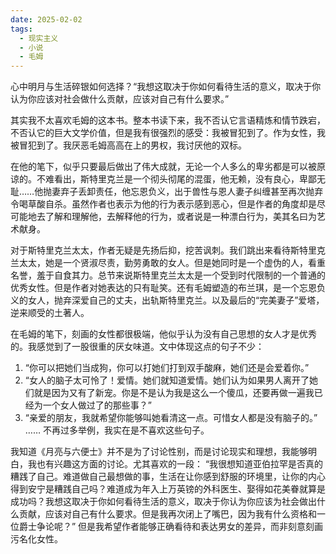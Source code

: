 ```yaml
---
date: 2025-02-02
tags:
  - 现实主义
  - 小说
  - 毛姆
---
```


心中明月与生活碎银如何选择？“我想这取决于你如何看待生活的意义，取决于你认为你应该对社会做什么贡献，应该对自己有什么要求。”

其实我不太喜欢毛姆的这本书。整本书读下来，我不否认它言语精炼和情节跌宕，不否认它的巨大文学价值，但是我有很强烈的感受：我被冒犯到了。作为女性，我被冒犯到了。我厌恶毛姆高高在上的男权，我讨厌他的双标。

在他的笔下，似乎只要最后做出了伟大成就，无论一个人多么的卑劣都是可以被原谅的。不难看出，斯特里克兰是一个彻头彻尾的混蛋，他无赖，没有良心，卑鄙无耻……他抛妻弃子丢卸责任，他忘恩负义，出于兽性与恩人妻子纠缠甚至再次抛弃令喝草酸自杀。虽然作者也表示为他的行为表示感到恶心，但是作者的角度却是尽可能地去了解和理解他，去解释他的行为，或者说是一种漂白行为，美其名曰为艺术献身。

对于斯特里克兰太太，作者无疑是先扬后抑，挖苦讽刺。我们跳出来看待斯特里克兰太太，她是一个贤淑尽责，勤劳勇敢的女人。但是她同时是一个虚伪的人，看重名誉，羞于自食其力。总节来说斯特里克兰太太是一个受到时代限制的一个普通的优秀女性。但是作者对她表达的只有耻笑。还有毛姆塑造的布兰琪，是一个忘恩负义的女人，抛弃深爱自己的丈夫，出轨斯特里克兰。以及最后的“完美妻子”爱塔，逆来顺受的土著人。

在毛姆的笔下，刻画的女性都很极端，他似乎认为没有自己思想的女人才是优秀的。我感觉到了一股很重的厌女味道。文中体现这点的句子不少：
1. “你可以把她们当成狗，你可以打她们打到双手酸麻，她们还是会爱着你。”
2. “女人的脑子太可怜了！爱情。她们就知道爱情。她们认为如果男人离开了她们就是因为又有了新宠。你是不是认为我是这么一个傻瓜，还要再做一遍我已经为一个女人做过了的那些事？”
3. “亲爱的朋友，我就希望你能够叫她看清这一点。可惜女人都是没有脑子的。”
……
不再过多举例，我实在是不喜欢这些句子。

我知道《月亮与六便士》并不是为了讨论性别，而是讨论现实和理想，我能够明白，我也有兴趣这方面的讨论。尤其喜欢的一段：
    “我很想知道亚伯拉罕是否真的糟践了自己。难道做自己最想做的事，生活在让你感到舒服的环境里，让你的内心得到安宁是糟践自己吗？难道成为年入上万英镑的外科医生、娶得如花美眷就算是成功吗？我想这取决于你如何看待生活的意义，取决于你认为你应该为社会做出什么贡献，应该对自己有什么要求。但是我再次闭上了嘴巴，因为我有什么资格和一位爵士争论呢？”
但是我希望作者能够正确看待和表达男女的差异，而非刻意刻画污名化女性。

